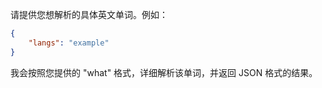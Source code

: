 请提供您想解析的具体英文单词。例如：

```json
{
    "langs": "example"
}
```

我会按照您提供的 "what" 格式，详细解析该单词，并返回 JSON 格式的结果。
 